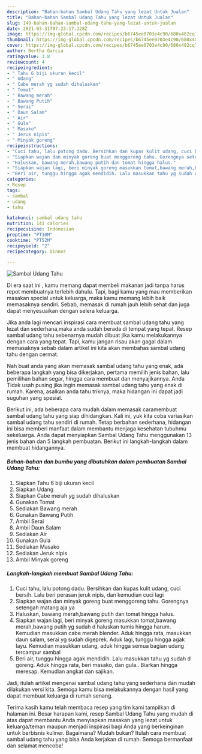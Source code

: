 ```yaml
---
description: "Bahan-bahan Sambal Udang Tahu yang lezat Untuk Jualan"
title: "Bahan-bahan Sambal Udang Tahu yang lezat Untuk Jualan"
slug: 149-bahan-bahan-sambal-udang-tahu-yang-lezat-untuk-jualan
date: 2021-03-31T07:23:17.228Z
image: https://img-global.cpcdn.com/recipes/b6745ee0703e4c90/680x482cq70/sambal-udang-tahu-foto-resep-utama.jpg
thumbnail: https://img-global.cpcdn.com/recipes/b6745ee0703e4c90/680x482cq70/sambal-udang-tahu-foto-resep-utama.jpg
cover: https://img-global.cpcdn.com/recipes/b6745ee0703e4c90/680x482cq70/sambal-udang-tahu-foto-resep-utama.jpg
author: Bertha Garcia
ratingvalue: 3.8
reviewcount: 4
recipeingredient:
- " Tahu 6 biji ukuran kecil"
- " Udang"
- " Cabe merah yg sudah dihaluskan"
- " Tomat"
- " Bawang merah"
- " Bawang Putih"
- " Serai"
- " Daun Salam"
- " Air"
- " Gula"
- " Masako"
- " Jeruk nipis"
- " Minyak goreng"
recipeinstructions:
- "Cuci tahu, lalu potong dadu. Bersihkan dan kupas kulit udang, cuci bersih. Lalu beri perasan jeruk nipis, dan kemudian cuci lagi"
- "Siapkan wajan dan minyak goreng buat menggoreng tahu. Gorengnya setengah matang aja ya"
- "Haluskan, bawang merah,bawang putih dan tomat hingga halus."
- "Siapkan wajan lagi, beri minyak goreng masukkan tomat,bawang merah,bawang putih yg sudah d haluskan tumis hingga harum. Kemudian masukkan cabe merah blender. Aduk hingga rata, masukkan daun salam, serai yg sudah digeprek. Aduk lagi, tunggu hingga agak layu. Kemudian masukkan udang, aduk hingga semua bagian udang tercampur sambal"
- "Beri air, tunggu hingga agak mendidih. Lalu masukkan tahu yg sudah d goreng. Aduk hingga rata, beri masako, dan gula.. Biarkan hingga meresap. Kemudian angkat dan sajikan."
categories:
- Resep
tags:
- sambal
- udang
- tahu

katakunci: sambal udang tahu 
nutrition: 141 calories
recipecuisine: Indonesian
preptime: "PT30M"
cooktime: "PT52M"
recipeyield: "2"
recipecategory: Dinner

---
```



![Sambal Udang Tahu](https://img-global.cpcdn.com/recipes/b6745ee0703e4c90/680x482cq70/sambal-udang-tahu-foto-resep-utama.jpg)

Di era  saat ini , kamu memang dapat membeli makanan jadi tanpa harus repot membuatnya terlebih dahulu. Tapi, bagi kamu yang mau memberikan masakan special untuk keluarga, maka kamu memang lebih baik memasaknya sendiri. Sebab, memasak di rumah jauh lebih sehat dan juga dapat menyesuaikan dengan selera keluarga.

Jika anda lagi mencari inspirasi cara membuat sambal udang tahu yang lezat dan sederhana,maka anda sudah berada di tempat yang tepat. Resep sambal udang tahu  sebenarnya mudah dibuat jika kamu melakukannya dengan cara yang tepat. Tapi, kamu jangan risau akan gagal dalam memasaknya 
sebab dalam artikel ini kita akan membahas sambal udang tahu dengan cermat.  



Nah buat anda yang akan memasak sambal udang tahu yang enak, ada beberapa langkah yang bisa dikerjakan, pertama memilih jenis bahan, lalu pemilihan bahan segar, hingga cara membuat dan menyajikannya. Anda Tidak usah pusing jika ingin memasak sambal udang tahu yang enak di rumah. Karena, asalkan anda  tahu triknya, maka hidangan ini dapat jadi suguhan yang spesial.

Berikut ini, ada beberapa cara mudah dalam memasak caramembuat sambal udang tahu yang siap dihidangkan. Kali ini, yuk kita coba variasikan sambal udang tahu sendiri di rumah. Tetap berbahan sederhana, hidangan ini bisa memberi manfaat dalam membantu menjaga kesehatan tubuhmu sekeluarga. Anda dapat menyiapkan Sambal Udang Tahu menggunakan 13 jenis bahan dan 5 langkah pembuatan. Berikut ini langkah-langkah dalam membuat hidangannya.

<!--inarticleads1-->

##### Bahan-bahan dan bumbu yang dibutuhkan dalam pembuatan Sambal Udang Tahu:

1. Siapkan  Tahu 6 biji ukuran kecil
1. Siapkan  Udang
1. Siapkan  Cabe merah yg sudah dihaluskan
1. Gunakan  Tomat
1. Sediakan  Bawang merah
1. Gunakan  Bawang Putih
1. Ambil  Serai
1. Ambil  Daun Salam
1. Sediakan  Air
1. Gunakan  Gula
1. Sediakan  Masako
1. Sediakan  Jeruk nipis
1. Ambil  Minyak goreng




<!--inarticleads2-->

##### Langkah-langkah membuat Sambal Udang Tahu:

1. Cuci tahu, lalu potong dadu. Bersihkan dan kupas kulit udang, cuci bersih. Lalu beri perasan jeruk nipis, dan kemudian cuci lagi
1. Siapkan wajan dan minyak goreng buat menggoreng tahu. Gorengnya setengah matang aja ya
1. Haluskan, bawang merah,bawang putih dan tomat hingga halus.
1. Siapkan wajan lagi, beri minyak goreng masukkan tomat,bawang merah,bawang putih yg sudah d haluskan tumis hingga harum. Kemudian masukkan cabe merah blender. Aduk hingga rata, masukkan daun salam, serai yg sudah digeprek. Aduk lagi, tunggu hingga agak layu. Kemudian masukkan udang, aduk hingga semua bagian udang tercampur sambal
1. Beri air, tunggu hingga agak mendidih. Lalu masukkan tahu yg sudah d goreng. Aduk hingga rata, beri masako, dan gula.. Biarkan hingga meresap. Kemudian angkat dan sajikan.




Jadi, itulah artikel mengenai  sambal udang tahu  yang sederhana dan mudah dilakukan versi kita. Semoga kamu bisa melakukannya dengan hasil yang dapat membuat keluarga di rumah senang. 

Terima kasih kamu telah membaca resep yang tim kami tampilkan di halaman ini. Besar harapan kami, resep  Sambal Udang Tahu yang mudah di atas dapat membantu Anda menyiapkan masakan yang lezat untuk keluarga/teman maupun menjadi inspirasi bagi Anda yang berkeinginan untuk berbisnis kuliner. Bagaimana? Mudah bukan? Itulah cara membuat sambal udang tahu yang bisa Anda kerjakan di rumah. Semoga bermanfaat dan selamat mencoba!

